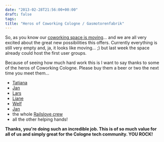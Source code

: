```yaml
---
date: "2013-02-28T21:56:00+00:00"
draft: false
tags: 
title: "Heros of Coworking Cologne / Gasmotorenfabrik"
---
```

<p>So, as you know our <a href="http://michaelbumann.com/post/43229018566/die-gasmotorenfabrik-cowoco-zieht-um-hello-bottfabrik">coworking space is moving</a>... and we are all very excited about the great new possibilities this offers. Currently everything is still very empty and, ja, it looks like moving... ;) but last week the space already could host the first user groups.&nbsp;</p>
<p>Because of seeing how much hard work this is I want to say thanks to some of the heros of Coworking Cologne. Please buy them a beer or two the next time you meet them...</p>
<ul>
<li><a href="http://twitter.com/schlafturbine"><span>Tatjana</span></a></li>
<li><a href="http://entwicklungsdose.de/"><span>Jan</span></a></li>
<li><a href="http://twitter.com/kangguru"><span>Lars</span></a></li>
<li><a href="https://twitter.com/liane_thoennes"><span>Liane</span></a></li>
<li><a href="https://twitter.com/w11kirschner"><span>Welf</span></a></li>
<li><span><a href="http://contain.de/">Jan</a></span></li>
<li><span>the whole <a href="http://railslove.com/team">Railslove crew</a>&nbsp;</span></li>
<li><span>all the other helping hands!</span></li>
</ul>
<p><strong>Thanks, you're doing such an incredible job. This is of so much value for all of us and simply great for the Cologne tech community. YOU ROCK!</strong></p>